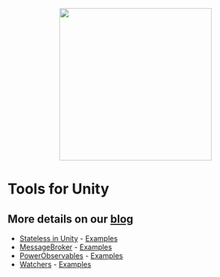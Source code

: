 <p float="left" align="middle">
<img src="https://static.wixstatic.com/media/f68c42_a8586a81f2c24065b8d0c3eaa4c6d4d2~mv2.png" height="300">
</p>

# Tools for Unity

## More details on our [blog](https://www.gbrosgames.com)

- [Stateless in Unity](https://www.gbrosgames.com/posts/Stateless-in-Unity) - [Examples](https://github.com/GbrosGames/Tools?path=Assets/Stateless)
- [MessageBroker](https://www.gbrosgames.com/posts/UniRx-Series-Part-1-MessageBroker) - [Examples](https://github.com/GbrosGames/Tools?path=Assets/UniRx/MessageBroker)
- [PowerObservables](https://www.gbrosgames.com/posts/UniRx-PowerObservables) - [Examples](https://github.com/GbrosGames/Tools?path=Assets/UniRx/PowerObservables)
- [Watchers](https://www.gbrosgames.com/posts/Watchers/) - [Examples](https://github.com/GbrosGames/Tools?path=Assets/Watchers)

